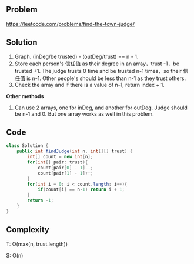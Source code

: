 ## Problem
https://leetcode.com/problems/find-the-town-judge/

## Solution
1. Graph. (inDeg/be trusted) - (outDeg/trust) == n - 1.
2. Store each person's 信任值 as their degree in an array，trust -1，be trusted +1. The judge trusts 0 time and be trusted n-1 times，so their 信任值 is n-1. Other people's should be less than n-1 as they trust others. 
2. Check the array and if there is a value of n-1, return index + 1.


**Other methods**
1. Can use 2 arrays, one for inDeg, and another for outDeg. Judge should be n-1 and 0. But one array works as well in this problem. 


## Code
```java
class Solution {
    public int findJudge(int n, int[][] trust) {
        int[] count = new int[n];
        for(int[] pair: trust){
            count[pair[0] - 1]--;
            count[pair[1] - 1]++;
        }
        for(int i = 0; i < count.length; i++){
            if(count[i] == n-1) return i + 1;
        }
        return -1;
    }
}
```

## Complexity
T: O(max(n, trust.length))

S: O(n) 